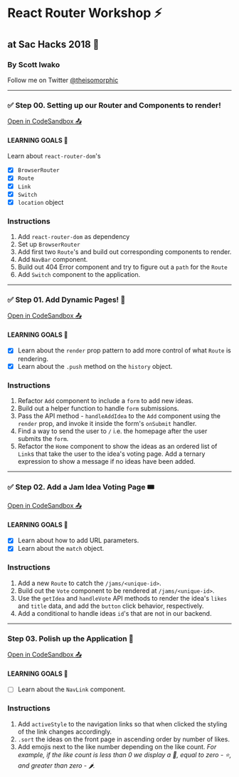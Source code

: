 # React Router Workshop ⚡️

## at Sac Hacks 2018 🚀

### By Scott Iwako

Follow me on Twitter [@theisomorphic](https://twitter.com/theisomorphic)

---

### ✅ Step 00. Setting up our Router and Components to render!

[Open in CodeSandbox 📤](https://bit.ly/2PRkYmG)

#### LEARNING GOALS 🥅

Learn about `react-router-dom`'s

- [x] `BrowserRouter`
- [x] `Route`
- [x] `Link`
- [x] `Switch`
- [x] `location` object

### Instructions

1. Add `react-router-dom` as dependency
2. Set up `BrowserRouter`
3. Add first two `Route`'s and build out corresponding components to render.
4. Add `NavBar` component.
5. Build out 404 Error component and try to figure out a `path` for the `Route`
6. Add `Switch` component to the application.

---

### ✅ Step 01. Add Dynamic Pages! 🚀

[Open in CodeSandbox 📤](https://bit.ly/2Diy1Hl)

#### LEARNING GOALS 🥅

- [x] Learn about the `render` prop pattern to add more control of what `Route` is rendering.
- [x] Learn about the `.push` method on the `history` object.

### Instructions

1. Refactor `Add` component to include a `form` to add new ideas.
2. Build out a helper function to handle `form` submissions.
3. Pass the API method - `handleAddIdea` to the `Add` component using the `render` prop, and invoke it inside the form's `onSubmit` handler.
4. Find a way to send the user to `/` i.e. the homepage after the user submits the `form`.
5. Refactor the `Home` component to show the ideas as an ordered list of `Link`s that take the user to the idea's voting page. Add a ternary expression to show a message if no ideas have been added.

---

### ✅ Step 02. Add a Jam Idea Voting Page 🎟

[Open in CodeSandbox 📤](https://bit.ly/2AZBAjV)

#### LEARNING GOALS 🥅

- [x] Learn about how to add URL parameters.
- [x] Learn about the `match` object.

### Instructions

1. Add a new `Route` to catch the `/jams/<unique-id>`.
2. Build out the `Vote` component to be rendered at `/jams/<unique-id>`.
3. Use the `getIdea` and `handleVote` API methods to render the idea's `likes` and `title` data, and add the `button` click behavior, respectively.
4. Add a conditional to handle ideas `id`'s that are not in our backend.

---

### Step 03. Polish up the Application 💅

[Open in CodeSandbox 📤](https://bit.ly/2RMTagB)

#### LEARNING GOALS 🥅

- [ ] Learn about the `NavLink` component.

### Instructions

1. Add `activeStyle` to the navigation links so that when clicked the styling of the link changes accordingly.
2. `.sort` the ideas on the front page in ascending order by number of likes.
3. Add emojis next to the like number depending on the like count. _For example, if the like count is less than 0 we display a 💩, equal to zero - ⭐️, and greater than zero - 🌶._
